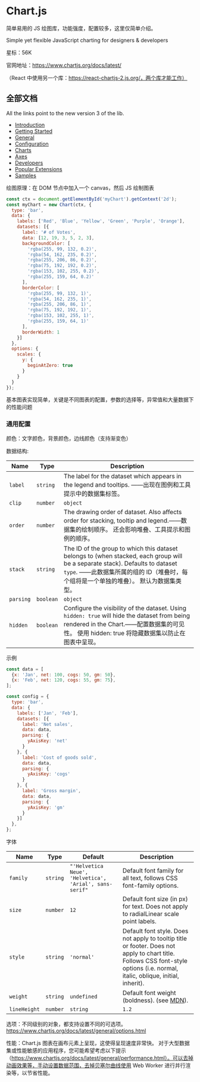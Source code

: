 # Chart.js

简单易用的 JS 绘图库，功能强度，配置较多，这里仅简单介绍。

Simple yet flexible JavaScript charting for designers & developers

星标：56K

官网地址：https://www.chartjs.org/docs/latest/

（React 中使用另一个库：https://react-chartjs-2.js.org/，两个库才能工作）

## 全部文档

All the links point to the new version 3 of the lib.

- [Introduction](https://www.chartjs.org/docs/latest/)
- [Getting Started](https://www.chartjs.org/docs/latest/getting-started/index)
- [General](https://www.chartjs.org/docs/latest/general/data-structures)
- [Configuration](https://www.chartjs.org/docs/latest/configuration/index)
- [Charts](https://www.chartjs.org/docs/latest/charts/line)
- [Axes](https://www.chartjs.org/docs/latest/axes/index)
- [Developers](https://www.chartjs.org/docs/latest/developers/index)
- [Popular Extensions](https://github.com/chartjs/awesome)
- [Samples](https://www.chartjs.org/samples/)

绘图原理：在 DOM 节点中加入一个 canvas，然后 JS 绘制图表

~~~js
const ctx = document.getElementById('myChart').getContext('2d');
const myChart = new Chart(ctx, {
  type: 'bar',
  data: {
    labels: ['Red', 'Blue', 'Yellow', 'Green', 'Purple', 'Orange'],
    datasets: [{
      label: '# of Votes',
      data: [12, 19, 3, 5, 2, 3],
      backgroundColor: [
        'rgba(255, 99, 132, 0.2)',
        'rgba(54, 162, 235, 0.2)',
        'rgba(255, 206, 86, 0.2)',
        'rgba(75, 192, 192, 0.2)',
        'rgba(153, 102, 255, 0.2)',
        'rgba(255, 159, 64, 0.2)'
      ],
      borderColor: [
        'rgba(255, 99, 132, 1)',
        'rgba(54, 162, 235, 1)',
        'rgba(255, 206, 86, 1)',
        'rgba(75, 192, 192, 1)',
        'rgba(153, 102, 255, 1)',
        'rgba(255, 159, 64, 1)'
      ],
      borderWidth: 1
    }]
  },
  options: {
    scales: {
      y: {
        beginAtZero: true
      }
    }
  }
});
~~~

基本图表实现简单，关键是不同图表的配置，参数的选择等，异常值和大量数据下的性能问题

### 通用配置

颜色：文字颜色，背景颜色，边线颜色（支持渐变色）

数据结构:

| Name      | Type               | Description                                                  |
| --------- | ------------------ | ------------------------------------------------------------ |
| `label`   | `string`           | The label for the dataset which appears in the legend and tooltips. ——出现在图例和工具提示中的数据集标签。 |
| `clip`    | `number`|`object`  | How to clip relative to chartArea. Positive value allows overflow, negative value clips that many pixels inside chartArea. 0 = clip at chartArea. Clipping can also be configured per side: clip: {left: 5, top: false, right: -2, bottom: 0} ——如何相对于 chartArea 进行剪辑。 正值允许溢出，负值在chartArea 内剪辑许多像素。 0 = 在图表区域剪辑。 剪裁也可以每边配置：剪辑：{left：5，top：false，right：-2，bottom：0} |
| `order`   | `number`           | The drawing order of dataset. Also affects order for stacking, tooltip and legend.——数据集的绘制顺序。 还会影响堆叠、工具提示和图例的顺序。 |
| `stack`   | `string`           | The ID of the group to which this dataset belongs to (when stacked, each group will be a separate stack). Defaults to dataset `type`. ——此数据集所属的组的 ID（堆叠时，每个组将是一个单独的堆叠）。 默认为数据集类型。 |
| `parsing` | `boolean`|`object` | How to parse the dataset. The parsing can be disabled by specifying parsing: false at chart options or dataset. If parsing is disabled, data must be sorted and in the formats the associated chart type and scales use internally.——如何解析数据集。 可以通过在图表选项或数据集中指定 parsing: false 来禁用解析。 如果禁用解析，则必须对数据进行排序，并以相关图表类型和刻度在内部使用的格式进行排序。 |
| `hidden`  | `boolean`          | Configure the visibility of the dataset. Using `hidden: true` will hide the dataset from being rendered in the Chart.——配置数据集的可见性。 使用 hidden: true 将隐藏数据集以防止在图表中呈现。 |

示例

~~~js
const data = [
  {x: 'Jan', net: 100, cogs: 50, gm: 50},
  {x: 'Feb', net: 120, cogs: 55, gm: 75},
];

const config = {
  type: 'bar',
  data: {
    labels: ['Jan', 'Feb'],
    datasets: [{
      label: 'Net sales',
      data: data,
      parsing: {
        yAxisKey: 'net'
      }
    }, {
      label: 'Cost of goods sold',
      data: data,
      parsing: {
        yAxisKey: 'cogs'
      }
    }, {
      label: 'Gross margin',
      data: data,
      parsing: {
        yAxisKey: 'gm'
      }
    }]
  },
};
~~~

字体

| Name         | Type              | Default                                                | Description                                                  |
| ------------ | ----------------- | ------------------------------------------------------ | ------------------------------------------------------------ |
| `family`     | `string`          | `"'Helvetica Neue', 'Helvetica', 'Arial', sans-serif"` | Default font family for all text, follows CSS font-family options. |
| `size`       | `number`          | `12`                                                   | Default font size (in px) for text. Does not apply to radialLinear scale point labels. |
| `style`      | `string`          | `'normal'`                                             | Default font style. Does not apply to tooltip title or footer. Does not apply to chart title. Follows CSS font-style options (i.e. normal, italic, oblique, initial, inherit). |
| `weight`     | `string`          | `undefined`                                            | Default font weight (boldness). (see [MDN](https://developer.mozilla.org/en-US/docs/Web/CSS/font-weight)). |
| `lineHeight` | `number`|`string` | `1.2`                                                  | Height of an individual line of text (see [MDN](https://developer.mozilla.org/en-US/docs/Web/CSS/line-height)). |

选项：不同级别的对象，都支持设置不同的可选项。https://www.chartjs.org/docs/latest/general/options.html

性能：Chart.js 图表在画布元素上呈现，这使得呈现速度非常快。 对于大型数据集或性能敏感的应用程序，您可能希望考虑以下提示（https://www.chartjs.org/docs/latest/general/performance.html）。可以去掉动画效果等，手动设置数据范围，去掉贝塞尔曲线使用 Web Worker 进行并行渲染等，以节省性能。